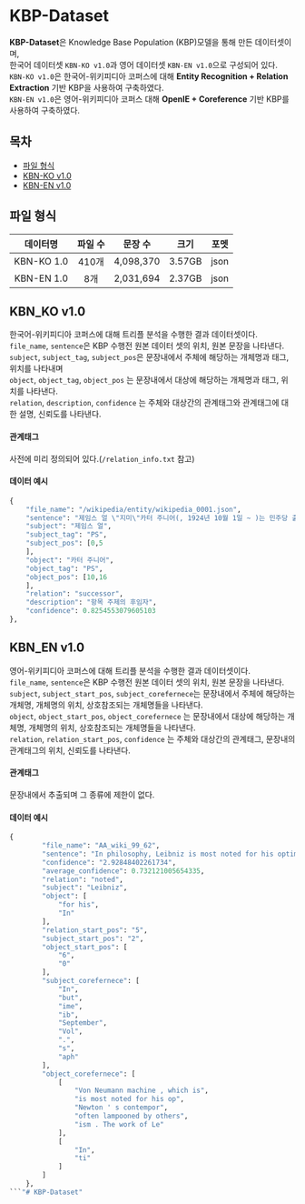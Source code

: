# KBP-Dataset

**KBP-Dataset**은  Knowledge Base Population (KBP)모델을 통해 만든 데이터셋이며,  \
한국어 데이터셋 `KBN-KO v1.0`과 영어 데이터셋 `KBN-EN v1.0`으로 구성되어 있다. \
`KBN-KO v1.0`은 한국어-위키피디아 코퍼스에 대해 **Entity Recognition  + Relation Extraction** 기반 KBP을 사용하여 구축하였다. \
`KBN-EN v1.0`은 영어-위키피디아 코퍼스 대해 **OpenIE + Coreference** 기반 KBP를 사용하여 구축하였다.

## 목차
* [파일 형식](#파일-형식)
* [KBN-KO v1.0](#KBN_KO-v1.0)
* [KBN-EN v1.0](#KBN_EN-v1.0)


## 파일 형식
| 데이터명| 파일 수 | 문장 수 | 크기 |  포멧  | 
| :---: | :---: | :---: | :---: |  :---: |
| KBN-KO 1.0 | 410개 |  4,098,370 | 3.57GB  | json
| KBN-EN 1.0 | 8개 |  2,031,694 |  2.37GB  |json 


## KBN_KO v1.0
한국어-위키피디아 코퍼스에 대해 트리플 분석을 수행한 결과 데이터셋이다.  \
`file_name`, `sentence`은 KBP 수행전 원본 데이터 셋의 위치, 원본 문장을 나타낸다. \
`subject`, `subject_tag`, `subject_pos`은 문장내에서 주체에 해당하는 개체명과 태그, 위치를 나타내며  \
`object`, `object_tag`, `object_pos` 는 문장내에서 대상에 해당하는 개체명과 태그, 위치를 나타낸다.  \
`relation`, `description`, `confidence` 는 주체와 대상간의 관계태그와 관계태그에 대한 설명, 신뢰도를 나타낸다.

#### 관계태그
사전에 미리 정의되어 있다.(`/relation_info.txt` 참고)


#### 데이터 예시 
```py
{
    "file_name": "/wikipedia/entity/wikipedia_0001.json",
    "sentence": "제임스 얼 \"지미\"카터 주니어(, 1924년 10월 1일 ~ )는 민주당 출신 미국 39번째 대통령 (1977년 ~ 1981년)이다.",
    "subject": "제임스 얼",
    "subject_tag": "PS",
    "subject_pos": [0,5
    ],
    "object": "카터 주니어",
    "object_tag": "PS",
    "object_pos": [10,16
    ],
    "relation": "successor",
    "description": "항목 주제의 후임자",
    "confidence": 0.8254553079605103
},
```

## KBN_EN v1.0
영어-위키피디아 코퍼스에 대해 트리플 분석을 수행한 결과 데이터셋이다. \
`file_name`, `sentence`은 KBP 수행전 원본 데이터 셋의 위치, 원본 문장을 나타낸다. \
`subject`, `subject_start_pos`, `subject_corefernece`는 문장내에서 주체에 해당하는 개체명, 개체명의 위치, 상호참조되는 개체명들을 나타낸다.\
`object`, `object_start_pos`, `object_corefernece` 는 문장내에서 대상에 해당하는 개체명, 개체명의 위치, 상호참조되는 개체명들을 나타낸다.\
`relation`, `relation_start_pos`, `confidence` 는 주체와 대상간의 관계태그,  문장내의 관계태그의 위치, 신뢰도를 나타낸다.


#### 관계태그
문장내에서 추출되며 그 종류에 제한이 없다.

#### 데이터 예시 
```py
{
        "file_name": "AA_wiki_99_62",
        "sentence": "In philosophy, Leibniz is most noted for his optimism, i.e. his conclusion that our universe is, in a restricted sense, the best possible one that God could have created, an idea that was often lampooned by others such as Voltaire. Leibniz, along with René Descartes and Baruch Spinoza, was one of the three great 17th-century advocates of rationalism. The work of Leibniz anticipated modern logic and analytic philosophy, but his philosophy also assimilates elements of the scholastic tradition, notably that conclusions are produced by applying reason to first principles or prior definitions rather than to empirical evidence.",
        "confidence": "2.92848402261734",
        "average_confidence": 0.732121005654335,
        "relation": "noted",
        "subject": "Leibniz",
        "object": [
            "for his",
            "In"
        ],
        "relation_start_pos": "5",
        "subject_start_pos": "2",
        "object_start_pos": [
            "6",
            "0"
        ],
        "subject_corefernece": [
            "In",
            "but",
            "ime",
            "ib",
            "September",
            "Vol",
            ".",
            "s",
            "aph"
        ],
        "object_corefernece": [
            [
                "Von Neumann machine , which is",
                "is most noted for his op",
                "Newton ' s contempor",
                "often lampooned by others",
                "ism . The work of Le"
            ],
            [
                "In",
                "ti"
            ]
        ]
    },
```"# KBP-Dataset" 
